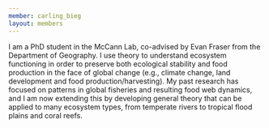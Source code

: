 ```yaml
---
member: carling_bieg
layout: members
---
```


I am a PhD student in the McCann Lab, co-advised by Evan Fraser from the Department of Geography. I use theory to understand ecosystem functioning in order to preserve both ecological stability and food production in the face of global change (e.g., climate change, land development and food production/harvesting). My past research has focused on patterns in global fisheries and resulting food web dynamics, and I am now extending this by developing general theory that can be applied to many ecosystem types, from temperate rivers to tropical flood plains and coral reefs. 